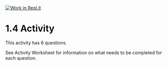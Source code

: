 [![Work in Repl.it](https://classroom.github.com/assets/work-in-replit-14baed9a392b3a25080506f3b7b6d57f295ec2978f6f33ec97e36a161684cbe9.svg)](https://classroom.github.com/online_ide?assignment_repo_id=3269586&assignment_repo_type=AssignmentRepo)
# 1.4 Activity

This activity has 6 questions.  

See Activity Worksheet for information on what needs to be completed for each question.